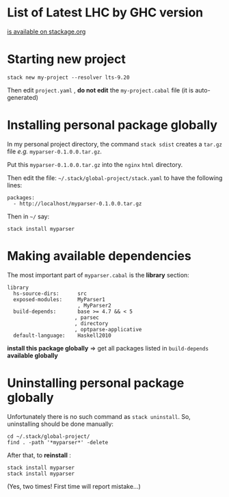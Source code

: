 List of Latest LHC by GHC version
=================================

[is available on stackage.org](https://www.stackage.org/)

Starting new project
====================

    stack new my-project --resolver lts-9.20

Then edit `project.yaml` , __do not edit__ the `my-project.cabal` file (it is auto-generated)

Installing personal package globally
====================================

In my personal project directory, the command `stack sdist` creates a `tar.gz` file _e.g._ `myparser-0.1.0.0.tar.gz`.

Put this `myparser-0.1.0.0.tar.gz` into the `nginx` `html` directory.

Then edit the file: `~/.stack/global-project/stack.yaml` to have the following lines:

    packages: 
      - http://localhost/myparser-0.1.0.0.tar.gz

Then in `~/` say:

    stack install myparser


Making available dependencies
=============================

The most important part of `myparser.cabal` is the __library__ section:

    library
      hs-source-dirs:      src
      exposed-modules:     MyParser1
                           , MyParser2
      build-depends:       base >= 4.7 && < 5
                          , parsec
                          , directory
                          , optparse-applicative
      default-language:    Haskell2010

__install this package globally__ ⇒ get all packages listed in `build-depends` __available globally__


Uninstalling personal package globally
======================================

Unfortunately there is no such command as `stack uninstall`. So, uninstalling should be done manually:

    cd ~/.stack/global-project/
    find . -path '*myparser*' -delete

After that, to __reinstall__ :

    stack install myparser
    stack install myparser

(Yes, two times! First time will report mistake...)

